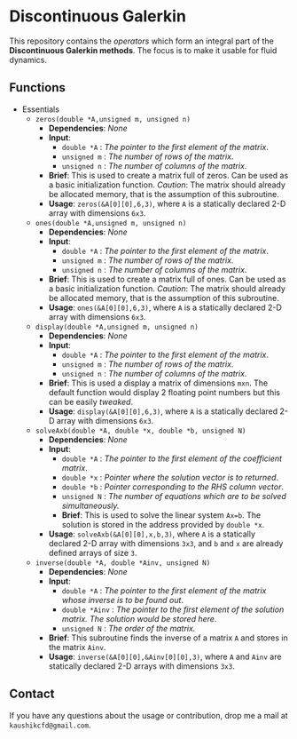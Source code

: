 # Discontinuous Galerkin
 This repository contains the _operators_ which form an integral part of the **Discontinuous Galerkin methods**. The focus is to make it usable for fluid dynamics.


## Functions
 - Essentials
    - `zeros(double *A,unsigned m, unsigned n)`
        - **Dependencies**: _None_
        - **Input**:
            -  `double *A` : _The pointer to the first element of the matrix_.
            -  `unsigned m` : _The number of rows of the matrix_.
            -  `unsigned n` : _The number of columns of the matrix_.  
        - **Brief**: This is used to create a matrix full of zeros. Can be used as a basic initialization function. _Caution_: The matrix should already be allocated memory, that is the assumption of this subroutine.
        - **Usage**: `zeros(&A[0][0],6,3)`, where `A` is a statically declared 2-D array with dimensions `6x3`.
    - `ones(double *A,unsigned m, unsigned n)`
        - **Dependencies**: _None_
        - **Input**:
            -  `double *A` : _The pointer to the first element of the matrix_.
            -  `unsigned m` : _The number of rows of the matrix_.
            -  `unsigned n` : _The number of columns of the matrix_.  
        - **Brief**: This is used to create a matrix full of ones. Can be used as a basic initialization function. _Caution_: The matrix should already be allocated memory, that is the assumption of this subroutine.
        - **Usage**: `ones(&A[0][0],6,3)`, where `A` is a statically declared 2-D array with dimensions `6x3`.
    - `display(double *A,unsigned m, unsigned n)`
        - **Dependencies**: _None_
        - **Input**:
            -  `double *A` : _The pointer to the first element of the matrix_.
            -  `unsigned m` : _The number of rows of the matrix_.
            -  `unsigned n` : _The number of columns of the matrix_.  
        - **Brief**: This is used a display a matrix of dimensions `mxn`. The default function would display 2 floating point numbers but this can be easily _tweaked_.
        - **Usage**: `display(&A[0][0],6,3)`, where `A` is a statically declared 2-D array with dimensions `6x3`.
    - `solveAxb(double *A, double *x, double *b, unsigned N)`
        - **Dependencies**: _None_
        - **Input**:
            -  `double *A` : _The pointer to the first element of the coefficient matrix_.
            -  `double *x` : _Pointer where the solution vector is to returned_.
            -  `double *b` : _Pointer corresponding to the RHS column vector_.
            - `unsigned N` : _The number of equations which are to be solved simultaneously._  
            - **Brief**: This is used to solve the linear system `Ax=b`. The solution is stored in the address provided by `double *x`.
        - **Usage**: `solveAxb(&A[0][0],x,b,3)`, where `A` is a statically declared 2-D array with dimensions `3x3`, and `b` and `x` are already defined arrays of size `3`.
    - `inverse(double *A, double *Ainv, unsigned N)`
        - **Dependencies**: _None_
        - **Input**:
            -  `double *A` : _The pointer to the first element of the matrix whose inverse is to be found out_.
            -  `double *Ainv` : _The pointer to the first element of the solution matrix. The solution would be stored here_.
            - `unsigned N` : _The order of the matrix._  
        - **Brief**: This subroutine finds the inverse of a matrix `A` and stores in the matrix `Ainv`.
        - **Usage**: `inverse(&A[0][0],&Ainv[0][0],3)`, where `A` and `Ainv` are statically declared 2-D arrays with dimensions `3x3`.


## Contact

If you have any questions about the usage or contribution, drop me a mail at `kaushikcfd@gmail.com`.
